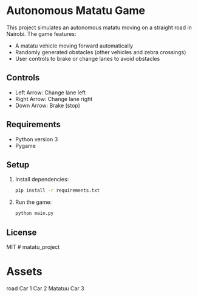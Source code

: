 # Autonomous Matatu Game

This project simulates an autonomous matatu moving on a straight road in Nairobi. The game features:
- A matatu vehicle moving forward automatically
- Randomly generated obstacles (other vehicles and zebra crossings)
- User controls to brake or change lanes to avoid obstacles

## Controls
- Left Arrow: Change lane left
- Right Arrow: Change lane right
- Down Arrow: Brake (stop)

## Requirements
- Python version 3
- Pygame

## Setup
1. Install dependencies:
   ```bash
   pip install -r requirements.txt
   ```
2. Run the game:
   ```bash
   python main.py
   ```

## License
MIT
#   m a t a t u _ p r o j e c t 

# Assets
road
Car 1
Car 2
Matatuu
Car 3
 
 





